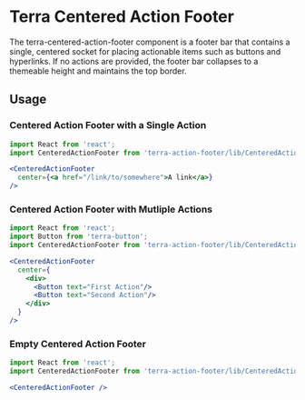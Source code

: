 # Terra Centered Action Footer

The terra-centered-action-footer component is a footer bar that contains a single, centered socket for placing actionable items such as buttons and hyperlinks. If no actions are provided, the footer bar collapses to a themeable height and maintains the top border.

## Usage

### Centered Action Footer with a Single Action
```jsx
import React from 'react';
import CenteredActionFooter from 'terra-action-footer/lib/CenteredActionFooter';

<CenteredActionFooter
  center={<a href="/link/to/somewhere">A link</a>}
/>
```

### Centered Action Footer with Mutliple Actions
```jsx
import React from 'react';
import Button from 'terra-button';
import CenteredActionFooter from 'terra-action-footer/lib/CenteredActionFooter';

<CenteredActionFooter
  center={
    <div>
      <Button text="First Action"/>
      <Button text="Second Action"/>
    </div>
  }
/>
```

### Empty Centered Action Footer
```jsx
import React from 'react';
import CenteredActionFooter from 'terra-action-footer/lib/CenteredActionFooter';

<CenteredActionFooter />
```
